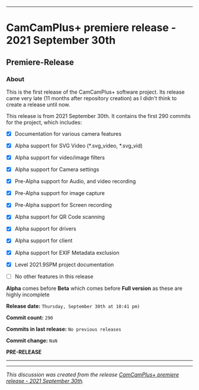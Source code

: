 
***

# CamCamPlus+ premiere release - 2021 September 30th

## Premiere-Release

### About

This is the first release of the CamCamPlus+ software project. Its release came very late (11 months after repository creation) as I didn't think to create a release until now.

This release is from 2021 September 30th. It contains the first 290 commits for the project, which includes:

- [x] Documentation for various camera features

- [x] Alpha support for SVG Video (*.svg_video, *.svg_vid)

- [x] Alpha support for video/image filters

- [x] Alpha support for Camera settings

- [x] Pre-Alpha support for Audio, and video recording

- [x] Pre-Alpha support for image capture

- [x] Pre-Alpha support for Screen recording

- [x] Alpha support for QR Code scanning

- [x] Alpha support for drivers

- [x] Alpha support for client

- [x] Alpha support for EXIF Metadata exclusion

- [x] Level 2021.9SPM project documentation

- [ ] No other features in this release

**Alpha** comes before **Beta** which comes before **Full version** as these are highly incomplete

**Release date:** `Thursday, September 30th at 10:41 pm)`

**Commit count:** `290`

**Commits in last release:** `No previous releases`

**Commit change:** `NaN`

**PRE-RELEASE**

***


<hr /><em>This discussion was created from the release <a href='https://github.com/seanpm2001/CamCamPlus/releases/tag/Premiere-Release'>CamCamPlus+ premiere release - 2021 September 30th</a>.</em>
